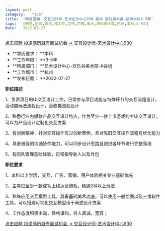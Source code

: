 ```yaml
---
layout:	post
category:	"job"
title:	"网易招聘：交互设计师-艺术设计中心930-美术-游戏美术类-杭州本科3-5年"
tags:	[网易,招聘,面试,找工作,工作,内推,美术,游戏美术类,杭州,本科,3-5年]
date:	2022-07-27
---
```


[点击应聘 投递简历就有面试机会 ->  交互设计师-艺术设计中心930](http://mobile.bole.netease.com/bole/boleDetail?id=40396&employeeId=346f03c3cda5f04c&key=all)



- **学历要求： **本科
- **工作年限： **3-5年
- **所属部门： **艺术设计中心-欢乐谷美术部-A谷组
- **工作城市： **杭州
- **发布日期： **2022-07-27



**职位描述**

1、负责项目的UI交互设计工作，日常参与项目功能与特殊环节的交互流程设计，活动类玩法流程设计，营收类流程设计

2、熟悉行业内爆款产品交互设计特点，作为至少一款上市游戏的主UI交互设计，可以为产品设计定制化交互方案

3、有创新精神，针对交互操作有过创新案例，且对陈旧交互操作流程有优化能力

4、具备极强的沟通协作能力，可以同步设计思路且跟进各环节进行完整落地

5、有团队管理基础经验，日常指导新人以及外包



**职位要求**

1、本科以上学历，交互、广告、营销、用户体验相关专业基础优先

2、主导过至少一款成功上线运营游戏，精通2种以上玩法

3、熟练应用交互模型工具，具备基础美术功底，可以使用一般绘图以及三维软件工具，可以搭建可视化交互模型用于阐述设计方案

4、工作态度积极主动，性格谦和，待人真诚、宽容；



[点击应聘 投递简历就有面试机会 ->  交互设计师-艺术设计中心930](http://mobile.bole.netease.com/bole/boleDetail?id=40396&employeeId=346f03c3cda5f04c&key=all)